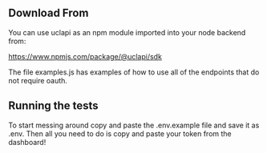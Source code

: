## Download From

You can use uclapi as an npm module imported into your node backend from:

https://www.npmjs.com/package/@uclapi/sdk

The file examples.js has examples of how to use all of the endpoints that do not require oauth.

## Running the tests

To start messing around copy and paste the .env.example file and save it as .env. Then all you need to do is copy and paste your token from the dashboard!

